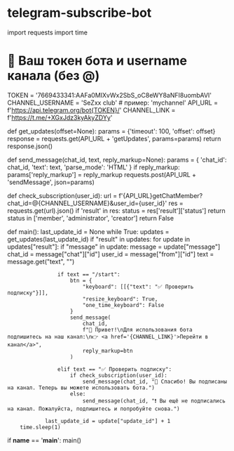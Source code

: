 # telegram-subscribe-bot
import requests
import time

# 🔐 Ваш токен бота и username канала (без @)
TOKEN = '7669433341:AAFa0MIXvWx2SbS_oC8eWY8aNFI8uombAVI'
CHANNEL_USERNAME = 'SeZxx club'  # пример: 'mychannel'
API_URL = f'https://api.telegram.org/bot{TOKEN}/'
CHANNEL_LINK = f'https://t.me/+XGxJdz3kyAkyZDYy'

def get_updates(offset=None):
    params = {'timeout': 100, 'offset': offset}
    response = requests.get(API_URL + 'getUpdates', params=params)
    return response.json()

def send_message(chat_id, text, reply_markup=None):
    params = {
        'chat_id': chat_id,
        'text': text,
        'parse_mode': 'HTML'
    }
    if reply_markup:
        params['reply_markup'] = reply_markup
    requests.post(API_URL + 'sendMessage', json=params)

def check_subscription(user_id):
    url = f'{API_URL}getChatMember?chat_id=@{CHANNEL_USERNAME}&user_id={user_id}'
    res = requests.get(url).json()
    if 'result' in res:
        status = res['result']['status']
        return status in ['member', 'administrator', 'creator']
    return False

def main():
    last_update_id = None
    while True:
        updates = get_updates(last_update_id)
        if "result" in updates:
            for update in updates["result"]:
                if "message" in update:
                    message = update["message"]
                    chat_id = message["chat"]["id"]
                    user_id = message["from"]["id"]
                    text = message.get("text", "")

                    if text == "/start":
                        btn = {
                            "keyboard": [[{"text": "✅ Проверить подписку"}]],
                            "resize_keyboard": True,
                            "one_time_keyboard": False
                        }
                        send_message(
                            chat_id,
                            f"👋 Привет!\nДля использования бота подпишитесь на наш канал:\n👉 <a href='{CHANNEL_LINK}'>Перейти в канал</a>",
                            reply_markup=btn
                        )

                    elif text == "✅ Проверить подписку":
                        if check_subscription(user_id):
                            send_message(chat_id, "🎉 Спасибо! Вы подписаны на канал. Теперь вы можете использовать бота.")
                        else:
                            send_message(chat_id, "❗ Вы ещё не подписались на канал. Пожалуйста, подпишитесь и попробуйте снова.")

                last_update_id = update["update_id"] + 1
        time.sleep(1)

if __name__ == '__main__':
    main()
